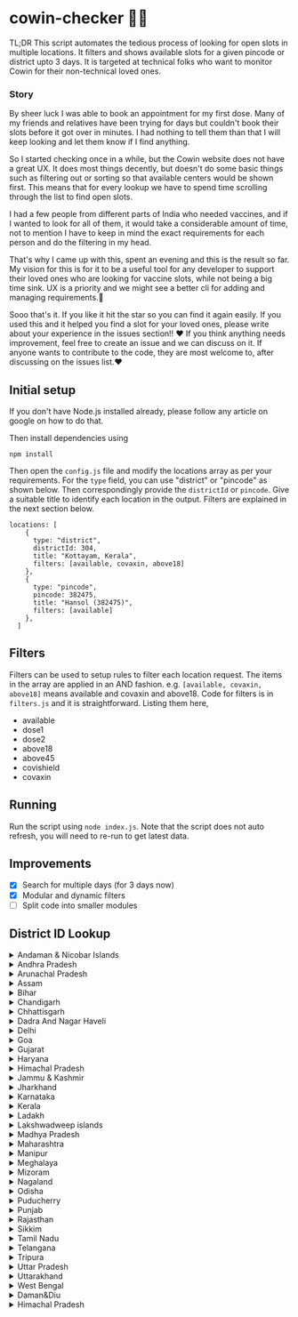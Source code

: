 # cowin-checker 💯💉

TL;DR This script automates the tedious process of looking for open slots in multiple locations. It filters and shows available slots for a given pincode or district upto 3 days. It is targeted at technical folks who want to monitor Cowin for their non-technical loved ones.

### Story

By sheer luck I was able to book an appointment for my first dose. Many of my friends and relatives have been trying for days but couldn't book their slots before it got over in minutes. I had nothing to tell them than that I will keep looking and let them know if I find anything.

So I started checking once in a while, but the Cowin website does not have a great UX. It does most things decently, but doesn't do some basic things such as filtering out or sorting so that available centers would be shown first. This means that for every lookup we have to spend time scrolling through the list to find open slots.

I had a few people from different parts of India who needed vaccines, and if I wanted to look for all of them, it would take a considerable amount of time, not to mention I have to keep in mind the exact requirements for each person and do the filtering in my head.

That's why I came up with this, spent an evening and this is the result so far. My vision for this is for it to be a useful tool for any developer to support their loved ones who are looking for vaccine slots, while not being a big time sink. UX is a priority and we might see a better cli for adding and managing requirements.🥳

Sooo that's it. If you like it hit the star so you can find it again easily. If you used this and it helped you find a slot for your loved ones, please write about your experience in the issues section!! ❤️ If you think anything needs improvement, feel free to create an issue and we can discuss on it. If anyone wants to contribute to the code, they are most welcome to, after discussing on the issues list.❤️

## Initial setup

If you don't have Node.js installed already, please follow any article on google on how to do that.

Then install dependencies using

`npm install`

Then open the `config.js` file and modify the locations array as per your requirements. For the `type` field, you can use "district" or "pincode" as shown below. Then correspondingly provide the `districtId` or `pincode`. Give a suitable title to identify each location in the output. Filters are explained in the next section below.

```
locations: [
    {
      type: "district",
      districtId: 304,
      title: "Kottayam, Kerala",
      filters: [available, covaxin, above18]
    },
    {
      type: "pincode",
      pincode: 382475,
      title: "Hansol (382475)",
      filters: [available]
    },
  ]
```

## Filters

Filters can be used to setup rules to filter each location request. The items in the array are applied in an AND fashion. e.g. `[available, covaxin, above18]` means available and covaxin and above18. Code for filters is in `filters.js` and it is straightforward. Listing them here,

- available
- dose1
- dose2
- above18
- above45
- covishield
- covaxin

## Running

Run the script using `node index.js`. Note that the script does not auto refresh, you will need to re-run to get latest data.

## Improvements

- [x] Search for multiple days (for 3 days now)
- [x] Modular and dynamic filters
- [ ] Split code into smaller modules

## District ID Lookup

<details>
  <summary> Andaman & Nicobar Islands </summary>

- 3: Nicobar
- 1: North and Middle Andaman
- 2: South Andaman
</details>

<details>
  <summary> Andhra Pradesh </summary>

- 9: Anantapur
- 10: Chittoor
- 11: East Godavari
- 5: Guntur
- 4: Krishna
- 7: Kurnool
- 12: Prakasam
- 13: Sri Potti Sriramulu Nellore
- 14: Srikakulam
- 8: Visakhapatnam
- 15: Vizianagaram
- 16: West Godavari
- 6: YSR District, Kadapa (Cuddapah)
</details>

<details>
  <summary> Arunachal Pradesh </summary>

- 22: Anjaw
- 20: Changlang
- 25: Dibang Valley
- 23: East Kameng
- 42: East Siang
- 17: Itanagar Capital Complex
- 24: Kamle
- 27: Kra Daadi
- 21: Kurung Kumey
- 33: Lepa Rada
- 29: Lohit
- 40: Longding
- 31: Lower Dibang Valley
- 18: Lower Siang
- 32: Lower Subansiri
- 36: Namsai
- 19: Pakke Kessang
- 39: Papum Pare
- 35: Shi Yomi
- 37: Siang
- 30: Tawang
- 26: Tirap
- 34: Upper Siang
- 41: Upper Subansiri
- 28: West Kameng
- 38: West Siang
</details>

<details>
  <summary> Assam </summary>

- 46: Baksa
- 47: Barpeta
- 765: Biswanath
- 57: Bongaigaon
- 66: Cachar
- 766: Charaideo
- 58: Chirang
- 48: Darrang
- 62: Dhemaji
- 59: Dhubri
- 43: Dibrugarh
- 67: Dima Hasao
- 60: Goalpara
- 53: Golaghat
- 68: Hailakandi
- 764: Hojai
- 54: Jorhat
- 49: Kamrup Metropolitan
- 50: Kamrup Rural
- 51: Karbi-Anglong
- 69: Karimganj
- 61: Kokrajhar
- 63: Lakhimpur
- 767: Majuli
- 55: Morigaon
- 56: Nagaon
- 52: Nalbari
- 44: Sivasagar
- 64: Sonitpur
- 768: South Salmara Mankachar
- 45: Tinsukia
- 65: Udalguri
- 769: West Karbi Anglong
</details>

<details>
  <summary> Bihar </summary>

- 74: Araria
- 78: Arwal
- 77: Aurangabad
- 83: Banka
- 98: Begusarai
- 82: Bhagalpur
- 99: Bhojpur
- 100: Buxar
- 94: Darbhanga
- 105: East Champaran
- 79: Gaya
- 104: Gopalganj
- 107: Jamui
- 91: Jehanabad
- 80: Kaimur
- 75: Katihar
- 101: Khagaria
- 76: Kishanganj
- 84: Lakhisarai
- 70: Madhepura
- 95: Madhubani
- 85: Munger
- 86: Muzaffarpur
- 90: Nalanda
- 92: Nawada
- 97: Patna
- 73: Purnia
- 81: Rohtas
- 71: Saharsa
- 96: Samastipur
- 102: Saran
- 93: Sheikhpura
- 87: Sheohar
- 88: Sitamarhi
- 103: Siwan
- 72: Supaul
- 89: Vaishali
- 106: West Champaran
</details>

<details>
  <summary> Chandigarh </summary>

108 Chandigarh

</details>

<details>
  <summary> Chhattisgarh </summary>

- 110: Balod
- 111: Baloda bazar
- 112: Balrampur
- 113: Bastar
- 114: Bemetara
- 115: Bijapur
- 116: Bilaspur
- 117: Dantewada
- 118: Dhamtari
- 119: Durg
- 120: Gariaband
- 136: Gaurela Pendra Marwahi
- 121: Janjgir-Champa
- 122: Jashpur
- 123: Kanker
- 135: Kawardha
- 124: Kondagaon
- 125: Korba
- 126: Koriya
- 127: Mahasamund
- 128: Mungeli
- 129: Narayanpur
- 130: Raigarh
- 109: Raipur
- 131: Rajnandgaon
- 132: Sukma
- 133: Surajpur
- 134: Surguja
</details>

<details>
  <summary> Dadra And Nagar Haveli </summary>

137 Dadra and Nagar Haveli

</details>

<details>
  <summary> Delhi </summary>

- 141: Central Delhi
- 145: East Delhi
- 140: New Delhi
- 146: North Delhi
- 147: North East Delhi
- 143: North West Delhi
- 148: Shahdara
- 149: South Delhi
- 144: South East Delhi
- 150: South West Delhi
- 142: West Delhi
</details>

<details>
  <summary> Goa </summary>

- 151: North Goa
- 152: South Goa
</details>

<details>
  <summary> Gujarat </summary>

- 154: Ahmedabad
- 770: Ahmedabad Corporation
- 174: Amreli
- 179: Anand
- 158: Aravalli
- 159: Banaskantha
- 180: Bharuch
- 175: Bhavnagar
- 771: Bhavnagar Corporation
- 176: Botad
- 181: Chhotaudepur
- 182: Dahod
- 163: Dang
- 168: Devbhumi Dwaraka
- 153: Gandhinagar
- 772: Gandhinagar Corporation
- 177: Gir Somnath
- 169: Jamnagar
- 773: Jamnagar Corporation
- 178: Junagadh
- 774: Junagadh Corporation
- 156: Kheda
- 170: Kutch
- 183: Mahisagar
- 160: Mehsana
- 171: Morbi
- 184: Narmada
- 164: Navsari
- 185: Panchmahal
- 161: Patan
- 172: Porbandar
- 173: Rajkot
- 775: Rajkot Corporation
- 162: Sabarkantha
- 165: Surat
- 776: Surat Corporation
- 157: Surendranagar
- 166: Tapi
- 155: Vadodara
- 777: Vadodara Corporation
- 167: Valsad
</details>

<details>
  <summary> Haryana </summary>

- 193: Ambala
- 200: Bhiwani
- 201: Charkhi Dadri
- 199: Faridabad
- 196: Fatehabad
- 188: Gurgaon
- 191: Hisar
- 189: Jhajjar
- 204: Jind
- 190: Kaithal
- 203: Karnal
- 186: Kurukshetra
- 206: Mahendragarh
- 205: Nuh
- 207: Palwal
- 187: Panchkula
- 195: Panipat
- 202: Rewari
- 192: Rohtak
- 194: Sirsa
- 198: Sonipat
- 197: Yamunanagar
</details>

<details>
  <summary> Himachal Pradesh </summary>

- 219: Bilaspur
- 214: Chamba
- 217: Hamirpur
- 213: Kangra
- 216: Kinnaur
- 211: Kullu
- 210: Lahaul Spiti
- 215: Mandi
- 208: Shimla
- 212: Sirmaur
- 209: Solan
- 218: Una
</details>

<details>
  <summary> Jammu & Kashmir </summary>

- 224: Anantnag
- 223: Bandipore
- 225: Baramulla
- 229: Budgam
- 232: Doda
- 228: Ganderbal
- 230: Jammu
- 234: Kathua
- 231: Kishtwar
- 221: Kulgam
- 226: Kupwara
- 238: Poonch
- 227: Pulwama
- 237: Rajouri
- 235: Ramban
- 239: Reasi
- 236: Samba
- 222: Shopian
- 220: Srinagar
- 233: Udhampur
</details>

<details>
  <summary> Jharkhand </summary>

- 242: Bokaro
- 245: Chatra
- 253: Deoghar
- 257: Dhanbad
- 258: Dumka
- 247: East Singhbhum
- 243: Garhwa
- 256: Giridih
- 262: Godda
- 251: Gumla
- 255: Hazaribagh
- 259: Jamtara
- 252: Khunti
- 241: Koderma
- 244: Latehar
- 250: Lohardaga
- 261: Pakur
- 246: Palamu
- 254: Ramgarh
- 240: Ranchi
- 260: Sahebganj
- 248: Seraikela Kharsawan
- 249: Simdega
- 263: West Singhbhum
</details>

<details>
  <summary> Karnataka </summary>

- 270: Bagalkot
- 276: Bangalore Rural
- 265: Bangalore Urban
- 294: BBMP
- 264: Belgaum
- 274: Bellary
- 272: Bidar
- 271: Chamarajanagar
- 273: Chikamagalur
- 291: Chikkaballapur
- 268: Chitradurga
- 269: Dakshina Kannada
- 275: Davanagere
- 278: Dharwad
- 280: Gadag
- 267: Gulbarga
- 289: Hassan
- 279: Haveri
- 283: Kodagu
- 277: Kolar
- 282: Koppal
- 290: Mandya
- 266: Mysore
- 284: Raichur
- 292: Ramanagara
- 287: Shimoga
- 288: Tumkur
- 286: Udupi
- 281: Uttar Kannada
- 293: Vijayapura
- 285: Yadgir
</details>

<details>
  <summary> Kerala </summary>

- 301: Alappuzha
- 307: Ernakulam
- 306: Idukki
- 297: Kannur
- 295: Kasaragod
- 298: Kollam
- 304: Kottayam
- 305: Kozhikode
- 302: Malappuram
- 308: Palakkad
- 300: Pathanamthitta
- 296: Thiruvananthapuram
- 303: Thrissur
- 299: Wayanad
</details>

<details>
  <summary> Ladakh </summary>

- 309: Kargil
- 310: Leh
</details>

<details>
  <summary> Lakshwadweep islands </summary>

- 796: Agatti Island
- 311: Lakshadweep
</details>

<details>
  <summary> Madhya Pradesh </summary>

- 320: Agar
- 357: Alirajpur
- 334: Anuppur
- 354: Ashoknagar
- 338: Balaghat
- 343: Barwani
- 362: Betul
- 351: Bhind
- 312: Bhopal
- 342: Burhanpur
- 328: Chhatarpur
- 337: Chhindwara
- 327: Damoh
- 350: Datia
- 324: Dewas
- 341: Dhar
- 336: Dindori
- 348: Guna
- 313: Gwalior
- 361: Harda
- 360: Hoshangabad
- 314: Indore
- 315: Jabalpur
- 340: Jhabua
- 353: Katni
- 339: Khandwa
- 344: Khargone
- 335: Mandla
- 319: Mandsaur
- 347: Morena
- 352: Narsinghpur
- 323: Neemuch
- 326: Panna
- 359: Raisen
- 358: Rajgarh
- 322: Ratlam
- 316: Rewa
- 317: Sagar
- 333: Satna
- 356: Sehore
- 349: Seoni
- 332: Shahdol
- 321: Shajapur
- 346: Sheopur
- 345: Shivpuri
- 331: Sidhi
- 330: Singrauli
- 325: Tikamgarh
- 318: Ujjain
- 329: Umaria
- 355: Vidisha
</details>

<details>
  <summary> Maharashtra </summary>

- 391: Ahmednagar
- 364: Akola
- 366: Amravati
- 397: Aurangabad
- 384: Beed
- 370: Bhandara
- 367: Buldhana
- 380: Chandrapur
- 388: Dhule
- 379: Gadchiroli
- 378: Gondia
- 386: Hingoli
- 390: Jalgaon
- 396: Jalna
- 371: Kolhapur
- 383: Latur
- 395: Mumbai
- 365: Nagpur
- 382: Nanded
- 387: Nandurbar
- 389: Nashik
- 381: Osmanabad
- 394: Palghar
- 385: Parbhani
- 363: Pune
- 393: Raigad
- 372: Ratnagiri
- 373: Sangli
- 376: Satara
- 374: Sindhudurg
- 375: Solapur
- 392: Thane
- 377: Wardha
- 369: Washim
- 368: Yavatmal
</details>

<details>
  <summary> Manipur </summary>

- 398: Bishnupur
- 399: Chandel
- 400: Churachandpur
- 401: Imphal East
- 402: Imphal West
- 410: Jiribam
- 413: Kakching
- 409: Kamjong
- 408: Kangpokpi
- 412: Noney
- 411: Pherzawl
- 403: Senapati
- 404: Tamenglong
- 407: Tengnoupal
- 405: Thoubal
- 406: Ukhrul
</details>

<details>
  <summary> Meghalaya </summary>

- 424: East Garo Hills
- 418: East Jaintia Hills
- 414: East Khasi Hills
- 423: North Garo Hills
- 417: Ri-Bhoi
- 421: South Garo Hills
- 422: South West Garo Hills
- 415: South West Khasi Hills
- 420: West Garo Hills
- 416: West Jaintia Hills
- 419: West Khasi Hills
</details>

<details>
  <summary> Mizoram </summary>

- 425: Aizawl East
- 426: Aizawl West
- 429: Champhai
- 428: Kolasib
- 432: Lawngtlai
- 431: Lunglei
- 427: Mamit
- 430: Serchhip
- 433: Siaha
</details>

<details>
  <summary> Nagaland </summary>

- 434: Dimapur
- 444: Kiphire
- 441: Kohima
- 438: Longleng
- 437: Mokokchung
- 439: Mon
- 435: Peren
- 443: Phek
- 440: Tuensang
- 436: Wokha
- 442: Zunheboto
</details>

<details>
  <summary> Odisha </summary>

- 445: Angul
- 448: Balangir
- 447: Balasore
- 472: Bargarh
- 454: Bhadrak
- 468: Boudh
- 457: Cuttack
- 473: Deogarh
- 458: Dhenkanal
- 467: Gajapati
- 449: Ganjam
- 459: Jagatsinghpur
- 460: Jajpur
- 474: Jharsuguda
- 464: Kalahandi
- 450: Kandhamal
- 461: Kendrapara
- 455: Kendujhar
- 446: Khurda
- 451: Koraput
- 469: Malkangiri
- 456: Mayurbhanj
- 470: Nabarangpur
- 462: Nayagarh
- 465: Nuapada
- 463: Puri
- 471: Rayagada
- 452: Sambalpur
- 466: Subarnapur
- 453: Sundargarh
</details>

<details>
  <summary>  Puducherry </summary>

- 476: Karaikal
- 477: Mahe
- 475: Puducherry
- 478: Yanam
</details>

<details>
  <summary> Punjab </summary>

- 485: Amritsar
- 483: Barnala
- 493: Bathinda
- 499: Faridkot
- 484: Fatehgarh Sahib
- 487: Fazilka
- 480: Ferozpur
- 489: Gurdaspur
- 481: Hoshiarpur
- 492: Jalandhar
- 479: Kapurthala
- 488: Ludhiana
- 482: Mansa
- 491: Moga
- 486: Pathankot
- 494: Patiala
- 497: Rup Nagar
- 498: Sangrur
- 496: SAS Nagar
- 500: SBS Nagar
- 490: Sri Muktsar Sahib
- 495: Tarn Taran
</details>

<details>
  <summary> Rajasthan </summary>

- 507: Ajmer
- 512: Alwar
- 519: Banswara
- 516: Baran
- 528: Barmer
- 508: Bharatpur
- 523: Bhilwara
- 501: Bikaner
- 514: Bundi
- 521: Chittorgarh
- 530: Churu
- 511: Dausa
- 524: Dholpur
- 520: Dungarpur
- 517: Hanumangarh
- 505: Jaipur I
- 506: Jaipur II
- 527: Jaisalmer
- 533: Jalore
- 515: Jhalawar
- 510: Jhunjhunu
- 502: Jodhpur
- 525: Karauli
- 503: Kota
- 532: Nagaur
- 529: Pali
- 522: Pratapgarh
- 518: Rajsamand
- 534: Sawai Madhopur
- 513: Sikar
- 531: Sirohi
- 509: Sri Ganganagar
- 526: Tonk
- 504: Udaipur
</details>

<details>
  <summary> Sikkim </summary>

- 535: East Sikkim
- 537: North Sikkim
- 538: South Sikkim
- 536: West Sikkim
</details>

<details>
  <summary> Tamil Nadu </summary>

- 779: Aranthangi
- 555: Ariyalur
- 578: Attur
- 565: Chengalpet
- 571: Chennai
- 778: Cheyyar
- 539: Coimbatore
- 547: Cuddalore
- 566: Dharmapuri
- 556: Dindigul
- 563: Erode
- 552: Kallakurichi
- 557: Kanchipuram
- 544: Kanyakumari
- 559: Karur
- 780: Kovilpatti
- 562: Krishnagiri
- 540: Madurai
- 576: Nagapattinam
- 558: Namakkal
- 577: Nilgiris
- 564: Palani
- 573: Paramakudi
- 570: Perambalur
- 575: Poonamallee
- 546: Pudukkottai
- 567: Ramanathapuram
- 781: Ranipet
- 545: Salem
- 561: Sivaganga
- 580: Sivakasi
- 551: Tenkasi
- 541: Thanjavur
- 569: Theni
- 554: Thoothukudi (Tuticorin)
- 560: Tiruchirappalli
- 548: Tirunelveli
- 550: Tirupattur
- 568: Tiruppur
- 572: Tiruvallur
- 553: Tiruvannamalai
- 574: Tiruvarur
- 543: Vellore
- 542: Viluppuram
- 549: Virudhunagar
</details>

<details>
  <summary> Telangana </summary>

- 582: Adilabad
- 583: Bhadradri Kothagudem
- 581: Hyderabad
- 584: Jagtial
- 585: Jangaon
- 586: Jayashankar Bhupalpally
- 587: Jogulamba Gadwal
- 588: Kamareddy
- 589: Karimnagar
- 590: Khammam
- 591: Kumuram Bheem
- 592: Mahabubabad
- 593: Mahabubnagar
- 594: Mancherial
- 595: Medak
- 596: Medchal
- 612: Mulugu
- 597: Nagarkurnool
- 598: Nalgonda
- 613: Narayanpet
- 599: Nirmal
- 600: Nizamabad
- 601: Peddapalli
- 602: Rajanna Sircilla
- 603: Rangareddy
- 604: Sangareddy
- 605: Siddipet
- 606: Suryapet
- 607: Vikarabad
- 608: Wanaparthy
- 609: Warangal(Rural)
- 610: Warangal(Urban)
- 611: Yadadri Bhuvanagiri
</details>

<details>
  <summary> Tripura </summary>

- 614: Dhalai
- 615: Gomati
- 616: Khowai
- 617: North Tripura
- 618: Sepahijala
- 619: South Tripura
- 620: Unakoti
- 621: West Tripura
</details>

<details>
  <summary> Uttar Pradesh </summary>

- 622: Agra
- 623: Aligarh
- 625: Ambedkar Nagar
- 626: Amethi
- 627: Amroha
- 628: Auraiya
- 646: Ayodhya
- 629: Azamgarh
- 630: Badaun
- 631: Baghpat
- 632: Bahraich
- 633: Balarampur
- 634: Ballia
- 635: Banda
- 636: Barabanki
- 637: Bareilly
- 638: Basti
- 687: Bhadohi
- 639: Bijnour
- 640: Bulandshahr
- 641: Chandauli
- 642: Chitrakoot
- 643: Deoria
- 644: Etah
- 645: Etawah
- 647: Farrukhabad
- 648: Fatehpur
- 649: Firozabad
- 650: Gautam Buddha Nagar
- 651: Ghaziabad
- 652: Ghazipur
- 653: Gonda
- 654: Gorakhpur
- 655: Hamirpur
- 656: Hapur
- 657: Hardoi
- 658: Hathras
- 659: Jalaun
- 660: Jaunpur
- 661: Jhansi
- 662: Kannauj
- 663: Kanpur Dehat
- 664: Kanpur Nagar
- 665: Kasganj
- 666: Kaushambi
- 667: Kushinagar
- 668: Lakhimpur Kheri
- 669: Lalitpur
- 670: Lucknow
- 671: Maharajganj
- 672: Mahoba
- 673: Mainpuri
- 674: Mathura
- 675: Mau
- 676: Meerut
- 677: Mirzapur
- 678: Moradabad
- 679: Muzaffarnagar
- 680: Pilibhit
- 682: Pratapgarh
- 624: Prayagraj
- 681: Raebareli
- 683: Rampur
- 684: Saharanpur
- 685: Sambhal
- 686: Sant Kabir Nagar
- 688: Shahjahanpur
- 689: Shamli
- 690: Shravasti
- 691: Siddharthnagar
- 692: Sitapur
- 693: Sonbhadra
- 694: Sultanpur
- 695: Unnao
- 696: Varanasi
</details>

<details>
  <summary> Uttarakhand </summary>

- 704: Almora
- 707: Bageshwar
- 699: Chamoli
- 708: Champawat
- 697: Dehradun
- 702: Haridwar
- 709: Nainital
- 698: Pauri Garhwal
- 706: Pithoragarh
- 700: Rudraprayag
- 701: Tehri Garhwal
- 705: Udham Singh Nagar
- 703: Uttarkashi
</details>

<details>
  <summary> West Bengal </summary>

- 710: Alipurduar District
- 711: Bankura
- 712: Basirhat HD (North 24 Parganas)
- 713: Birbhum
- 714: Bishnupur HD (Bankura)
- 715: Cooch Behar
- 783: COOCHBEHAR
- 716: Dakshin Dinajpur
- 717: Darjeeling
- 718: Diamond Harbor HD (S 24 Parganas)
- 719: East Bardhaman
- 720: Hoogly
- 721: Howrah
- 722: Jalpaiguri
- 723: Jhargram
- 724: Kalimpong
- 725: Kolkata
- 726: Malda
- 727: Murshidabad
- 728: Nadia
- 729: Nandigram HD (East Medinipore)
- 730: North 24 Parganas
- 731: Paschim Medinipore
- 732: Purba Medinipore
- 733: Purulia
- 734: Rampurhat HD (Birbhum)
- 735: South 24 Parganas
- 736: Uttar Dinajpur
- 737: West Bardhaman
</details>

<details>
  <summary> Daman&Diu </summary>

- 138: Daman
- 139: Diu

</details>

<details>
  <summary> Himachal Pradesh </summary>

- 791: Chamba
- 795: Kangra
- 792: Kinnaur
- 793: Mandi
- 794: Shimla

</details>
